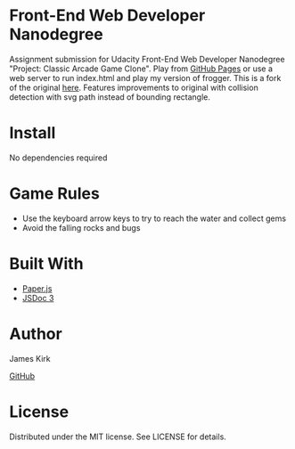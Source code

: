 ﻿
# Front-End Web Developer Nanodegree

Assignment submission for Udacity Front-End Web Developer Nanodegree "Project: Classic Arcade Game Clone". 
Play from [GitHub Pages](https://alias8.github.io/frogger/) or use a web server to run index.html and play 
my version of frogger.
This is a fork of the original [here](https://github.com/udacity/frontend-nanodegree-arcade-game).
Features improvements to original with collision detection with svg path instead of bounding rectangle. 

# Install
No dependencies required

# Game Rules
- Use the keyboard arrow keys to try to reach the water and collect gems
- Avoid the falling rocks and bugs

# Built With
- [Paper.js](http://paperjs.org/)
- [JSDoc 3](http://usejsdoc.org/index.html)

# Author
James Kirk 

[GitHub](https://github.com/alias8)

# License
Distributed under the MIT license. See LICENSE for details.

